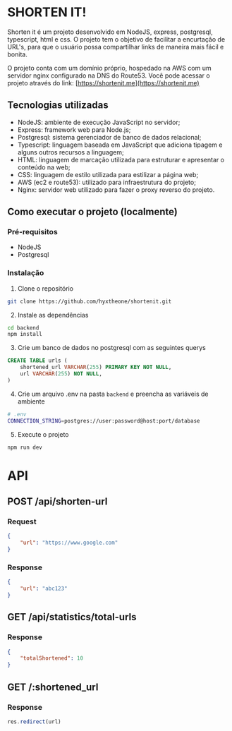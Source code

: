 # SHORTEN IT!

Shorten it é um projeto desenvolvido em NodeJS, express, postgresql, typescript, html e css. O projeto tem o objetivo de facilitar a encurtação de URL's, para que o usuário possa compartilhar links de maneira mais fácil e bonita.

O projeto conta com um domínio próprio, hospedado na AWS com um servidor nginx configurado na DNS do Route53. Você pode acessar o projeto através do link: [https://shortenit.me](https://shortenit.me)


## Tecnologias utilizadas

- NodeJS: ambiente de execução JavaScript no servidor;
- Express: framework web para Node.js;
- Postgresql: sistema gerenciador de banco de dados relacional;
- Typescript: linguagem baseada em JavaScript que adiciona tipagem e alguns outros recursos a linguagem;
- HTML: linguagem de marcação utilizada para estruturar e apresentar o conteúdo na web;
- CSS: linguagem de estilo utilizada para estilizar a página web;
- AWS (ec2 e route53): utilizado para infraestrutura do projeto;
- Nginx: servidor web utilizado para fazer o proxy reverso do projeto.

## Como executar o projeto (localmente)

### Pré-requisitos

- NodeJS
- Postgresql

### Instalação

1. Clone o repositório
```sh
git clone https://github.com/hyxtheone/shortenit.git
```
2. Instale as dependências
```sh
cd backend
npm install
```
3. Crie um banco de dados no postgresql com as seguintes querys
```sql
CREATE TABLE urls (
    shortened_url VARCHAR(255) PRIMARY KEY NOT NULL,
    url VARCHAR(255) NOT NULL,
)
```
4. Crie um arquivo .env na pasta `backend` e preencha as variáveis de ambiente
```sh
# .env
CONNECTION_STRING=postgres://user:password@host:port/database
```
5. Execute o projeto
```sh
npm run dev
```

# API

## POST /api/shorten-url

### Request

```json
{
    "url": "https://www.google.com"
}
```

### Response

```json
{
    "url": "abc123"
}
```

## GET /api/statistics/total-urls

### Response

```json
{
    "totalShortened": 10
}
```

## GET /:shortened_url

### Response

```js
res.redirect(url)
```



